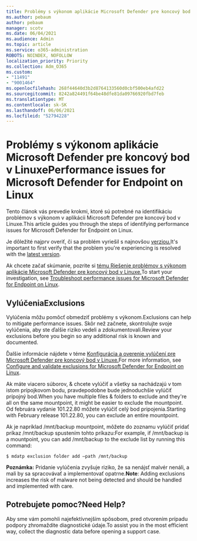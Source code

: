```yaml
---
title: Problémy s výkonom aplikácie Microsoft Defender pre koncový bod v Linuxe
ms.author: pebaum
author: pebaum
manager: scotv
ms.date: 06/04/2021
ms.audience: Admin
ms.topic: article
ms.service: o365-administration
ROBOTS: NOINDEX, NOFOLLOW
localization_priority: Priority
ms.collection: Adm_O365
ms.custom:
- "11491"
- "9001464"
ms.openlocfilehash: 268f44640d3b2d8764133560d0cbf500eb4afd22
ms.sourcegitcommit: 8242a824491f64be48dfe81da09766920fbd7feb
ms.translationtype: MT
ms.contentlocale: sk-SK
ms.lasthandoff: 06/06/2021
ms.locfileid: "52794228"
---
```

# <a name="performance-issues-for-microsoft-defender-for-endpoint-on-linux"></a><span data-ttu-id="96ca3-102">Problémy s výkonom aplikácie Microsoft Defender pre koncový bod v Linuxe</span><span class="sxs-lookup"><span data-stu-id="96ca3-102">Performance issues for Microsoft Defender for Endpoint on Linux</span></span>

<span data-ttu-id="96ca3-103">Tento článok vás prevedie krokmi, ktoré sú potrebné na identifikáciu problémov s výkonom v aplikácii Microsoft Defender pre koncový bod v Linuxe.</span><span class="sxs-lookup"><span data-stu-id="96ca3-103">This article guides you through the steps of identifying performance issues for Microsoft Defender for Endpoint on Linux.</span></span>

<span data-ttu-id="96ca3-104">Je dôležité najprv overiť, či sa problém vyriešil s najnovšou [verziou.](/microsoft-365/security/defender-endpoint/linux-whatsnew)</span><span class="sxs-lookup"><span data-stu-id="96ca3-104">It's important to first verify that the problem you're experiencing is resolved with the [latest version](/microsoft-365/security/defender-endpoint/linux-whatsnew).</span></span> 

<span data-ttu-id="96ca3-105">Ak chcete začať skúmanie, pozrite si [tému Riešenie problémov s výkonom aplikácie Microsoft Defender pre koncový bod v Linuxe.](/microsoft-365/security/defender-endpoint/linux-support-perf)</span><span class="sxs-lookup"><span data-stu-id="96ca3-105">To start your investigation, see [Troubleshoot performance issues for Microsoft Defender for Endpoint on Linux](/microsoft-365/security/defender-endpoint/linux-support-perf).</span></span>

## <a name="exclusions"></a><span data-ttu-id="96ca3-106">Vylúčenia</span><span class="sxs-lookup"><span data-stu-id="96ca3-106">Exclusions</span></span>

<span data-ttu-id="96ca3-107">Vylúčenia môžu pomôcť obmedziť problémy s výkonom.</span><span class="sxs-lookup"><span data-stu-id="96ca3-107">Exclusions can help to mitigate performance issues.</span></span> <span data-ttu-id="96ca3-108">Skôr než začnete, skontrolujte svoje vylúčenia, aby ste ďalšie riziko vedeli a zdokumentovali.</span><span class="sxs-lookup"><span data-stu-id="96ca3-108">Review your exclusions before you begin so any additional risk is known and documented.</span></span>

<span data-ttu-id="96ca3-109">Ďalšie informácie nájdete v téme [Konfigurácia a overenie vylúčení pre Microsoft Defender pre koncový bod v Linuxe.](/microsoft-365/security/defender-endpoint/linux-exclusions)</span><span class="sxs-lookup"><span data-stu-id="96ca3-109">For more information, see [Configure and validate exclusions for Microsoft Defender for Endpoint on Linux](/microsoft-365/security/defender-endpoint/linux-exclusions).</span></span>

<span data-ttu-id="96ca3-110">Ak máte viacero súborov, & chcete vylúčiť a všetky sa nachádzajú v tom istom prípojkovom bodu, pravdepodobne bude jednoduchšie vylúčiť prípojný bod.</span><span class="sxs-lookup"><span data-stu-id="96ca3-110">When you have multiple files & folders to exclude and they're all on the same mountpoint, it might be easier to exclude the mountpoint.</span></span> <span data-ttu-id="96ca3-111">Od februára vydanie 101.22.80 môžete vylúčiť celý bod pripojenia.</span><span class="sxs-lookup"><span data-stu-id="96ca3-111">Starting with February release 101.22.80, you can exclude an entire mountpoint.</span></span>

<span data-ttu-id="96ca3-112">Ak je napríklad /mnt/backup mountpoint, môžete do zoznamu vylúčiť pridať príkaz /mnt/backup spustením tohto príkazu:</span><span class="sxs-lookup"><span data-stu-id="96ca3-112">For example, if /mnt/backup is a mountpoint, you can add /mnt/backup to the exclude list by running this command:</span></span>

`$ mdatp exclusion folder add –path /mnt/backup`

<span data-ttu-id="96ca3-113">**Poznámka:** Pridanie vylúčenia zvyšuje riziko, že sa nenájsť malvér nenáli, a mali by sa spracovávať a implementovať opatrne.</span><span class="sxs-lookup"><span data-stu-id="96ca3-113">**Note**: Adding exclusions increases the risk of malware not being detected and should be handled and implemented with care.</span></span>

## <a name="need-help"></a><span data-ttu-id="96ca3-114">Potrebujete pomoc?</span><span class="sxs-lookup"><span data-stu-id="96ca3-114">Need Help?</span></span>

<span data-ttu-id="96ca3-115">Aby sme vám pomohli najefektívnejším spôsobom, pred otvorením prípadu podpory zhromaždite diagnostické údaje.</span><span class="sxs-lookup"><span data-stu-id="96ca3-115">To assist you in the most efficient way, collect the diagnostic data before opening a support case.</span></span>
